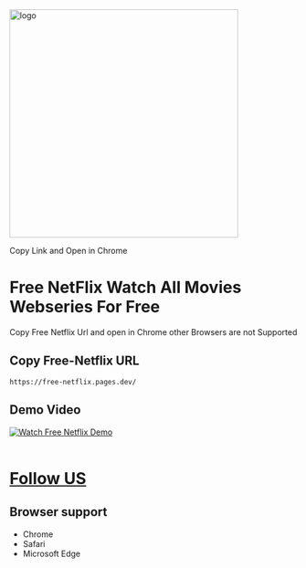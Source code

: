 <img src="https://user-images.githubusercontent.com/99184393/211183762-03b6e9b4-9fcd-4874-a0e4-20cf00537c06.gif" alt="logo" width="400" height="auto" />



Copy Link and Open in Chrome


#  Free NetFlix Watch All Movies Webseries For Free

Copy Free Netflix Url and open in Chrome other Browsers are not Supported 

## Copy Free-Netflix URL

```
https://free-netflix.pages.dev/
```


## Demo Video

[![Watch Free Netflix Demo](https://user-images.githubusercontent.com/113350806/235673608-e42280e8-6645-4b54-a686-f95d238f261f.png)](https://user-images.githubusercontent.com/113350806/235672382-2c2c21cc-0b35-460a-93ff-b48a6e2bd3ed.mp4)
<br />
<br />


# [Follow US][Follow US]
## Browser support
[Follow US]:https://github.com/jitenderji1137
- Chrome
- Safari
- Microsoft Edge
